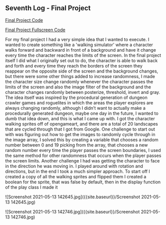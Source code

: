 ## Seventh Log - Final Project

[Final Project Code](https://editor.p5js.org/quincywashington/sketches/zPsfzdZNE)

[Final Project Fullscreen Code](https://editor.p5js.org/quincywashington/present/zPsfzdZNE)

For my final project I had a very simple idea that I wanted to execute. I wanted to create something like a 'walking simulator' where a character walks forward and backward in front of a background and have it change every time the character reaches the limits of the screen. In the final project itself I did what I originally set out to do, the character is able to walk back and forth and every time they reach the borders of the screen they reappear on the opposite side of the screen and the background changes, but there were some other things added to increase randomness, I made the character size change randomly whenever the character passes the limits of the screen and also the image filter of the background and the character changes randomly between posterize, threshold, invert and gray. The idea itself was inspired by the procedural generation of dungeon crawler games and roguelites in which the areas the player explores are always changing randomly, although I didn’t want to actually make a procedurally generated dungeon, maybe one day in the future, I wanted to dumb that idea down, and this is what I came up with. I got the character walking sprites off of opengameart, and there are a total of 20 landscapes that are cycled through that I got from Google. One challenge to start out with was figuring out how to get the images to randomly cycle through in the image array, I solved this by creating a variable that chooses a random number between 0 and 19 picking from the array, that chooses a new random number every time the player passes the screen boundaries, I used the same method for other randomness that occurs when the player passes the screen limits. Another challenge I had was getting the character to face in the direction he was moving in. I played around with rotation and directions, but in the end I took a much simpler approach. To start off I created a copy of all the walking sprites and flipped them I created a boolean for the sprite, that was false by default, then in the display function of the play class I made it

![Screenshot 2021-05-13 142645.jpg]({{site.baseurl}}/Screenshot 2021-05-13 142645.jpg)

![Screenshot 2021-05-13 142746.jpg]({{site.baseurl}}/Screenshot 2021-05-13 142746.jpg)

